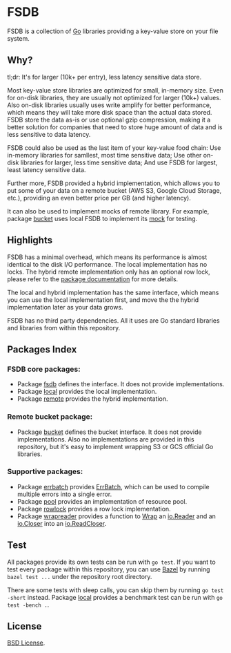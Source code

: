 # FSDB

FSDB is a collection of [Go](https://golang.org) libraries providing a key-value
store on your file system.

## Why?

tl;dr: It's for larger (10k+ per entry), less latency sensitive data store.

Most key-value store libraries are optimized for small, in-memory size.
Even for on-disk libraries, they are usually not optimized for larger (10k+)
values.
Also on-disk libraries usually uses write amplify for better performance,
which means they will take more disk space than the actual data stored.
FSDB store the data as-is or use optional gzip compression,
making it a better solution for companies that need to store huge amount of data
and is less sensitive to data latency.

FSDB could also be used as the last item of your key-value food chain:
Use in-memory libraries for samllest, most time sensitive data;
Use other on-disk libraries for larger, less time sensitive data;
And use FSDB for largest, least latency sensitive data.

Further more, FSDB provided a hybrid implementation,
which allows you to put some of your data on a remote bucket
(AWS S3, Google Cloud Storage, etc.),
providing an even better price per GB (and higher latency).

It can also be used to implement mocks of remote library.
For example, package [bucket](https://godoc.org/github.com/fishy/fsdb/bucket)
uses local FSDB to implement its
[mock](https://github.com/fishy/fsdb/blob/master/bucket/mock.go) for testing.

## Highlights

FSDB has a minimal overhead,
which means its performance is almost identical to the disk I/O performance.
The local implementation has no locks.
The hybrid remote implementation only has an optional row lock,
please refer to the
[package documentation](https://godoc.org/github.com/fishy/fsdb/remote#hdr-Concurrency)
for more details.

The local and hybrid implementation has the same interface,
which means you can use the local implementation first,
and move the the hybrid implementation later as your data grows.

FSDB has no third party dependencies.
All it uses are Go standard libraries and libraries from within this repository.

## Packages Index

### FSDB core packages:

* Package [fsdb](https://godoc.org/github.com/fishy/fsdb/interface)
  defines the interface. It does not provide implementations.
* Package [local](https://godoc.org/github.com/fishy/fsdb/local)
  provides the local implementation.
* Package [remote](https://godoc.org/github.com/fishy/fsdb/remote)
  provides the hybrid implementation.

### Remote bucket package:

* Package [bucket](https://godoc.org/github.com/fishy/fsdb/bucket)
  defines the bucket interface.
  It does not provide implementations.
  Also no implementations are provided in this repository,
  but it's easy to implement wrapping S3 or GCS official Go libraries.

### Supportive packages:

* Package [errbatch](https://godoc.org/github.com/fishy/fsdb/errbatch) provides
  [ErrBatch](https://godoc.org/github.com/fishy/fsdb/errbatch#ErrBatch),
  which can be used to compile multiple errors into a single error.
* Package [pool](https://godoc.org/github.com/fishy/fsdb/pool)
  provides an implementation of resource pool.
* Package [rowlock](https://godoc.org/github.com/fishy/fsdb/rowlock)
  provides a row lock implementation.
* Package [wrapreader](https://godoc.org/github.com/fishy/fsdb/wrapreader)
  provides a function to
  [Wrap](https://godoc.org/github.com/fishy/fsdb/wrapreader#Wrap) an
  [io.Reader](https://godoc.org/io#Reader) and an
  [io.Closer](https://godoc.org/io#Closer)
  into an [io.ReadCloser](https://godoc.org/io#ReadCloser).

## Test

All packages provide its own tests can be run with `go test`.
If you want to test every package within this repository,
you can use [Bazel](https://bazel.build/) by running `bazel test ...`
under the repository root directory.

There are some tests with sleep calls,
you can skip them by running `go test -short` instead.
Package [local](https://godoc.org/github.com/fishy/fsdb/local)
provides a benchmark test can be run with `go test -bench .`.

## License

[BSD License](https://github.com/fishy/fsdb/blob/master/LICENSE).

